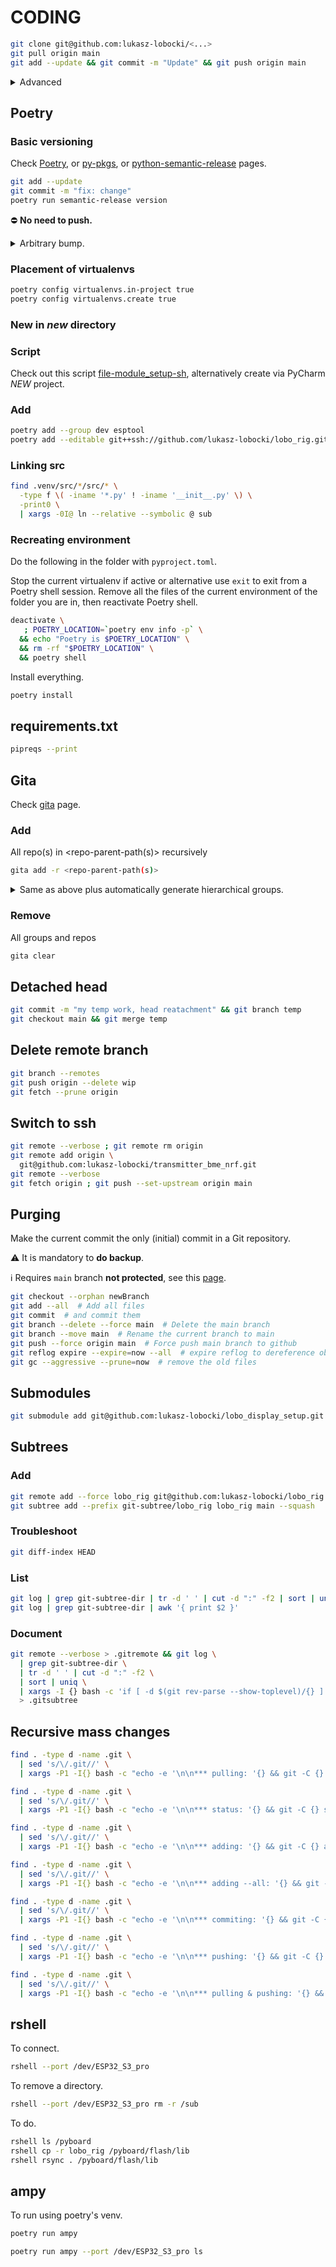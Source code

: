 # CODING

```bash
git clone git@github.com:lukasz-lobocki/<...>
git pull origin main
git add --update && git commit -m "Update" && git push origin main
```

<details>
<summary>Advanced</summary>

```bash
git clone --recurse-submodules git@github.com:lukasz-lobocki/<...>
git fetch origin main
git add --all
git push --set-upstream origin main
```

</details>

## Poetry

### Basic versioning

Check [Poetry](https://blog.frank-mich.com/poetry-explanations-and-tips/), or [py-pkgs](https://py-pkgs.org/07-releasing-versioning), or [python-semantic-release](https://python-semantic-release.readthedocs.io/en/latest/configuration.html) pages.

```bash
git add --update
git commit -m "fix: change"
poetry run semantic-release version
```

:no_entry: **No need to push.**

<details>
<summary>Arbitrary bump.</summary>

If you need to bump the version to an arbitrary number, add `git tag` with the value _preceding_ the desired one. If you need version `v0.3.2`, use `git tag v0.3.1` and perform _patch_ level `fix:` commit.

```bash
git tag --annotate v0.3.1 -m "Manual version bump."
git add --update \
  && git commit -m "fix: Manual version bump."
poetry run semantic-release version
```

</details>

### Placement of virtualenvs

```bash
poetry config virtualenvs.in-project true
poetry config virtualenvs.create true
```

### New in _new_ directory

### Script

Check out this script [file-module_setup-sh](https://gist.github.com/lukasz-lobocki/bd5bfee6a2865269c40714da5bc36411#file-setup_module-sh), alternatively create via PyCharm _NEW_ project.

### Add

```bash
poetry add --group dev esptool
poetry add --editable git++ssh://github.com/lukasz-lobocki/lobo_rig.git
```

### Linking src

```bash
find .venv/src/*/src/* \
  -type f \( -iname '*.py' ! -iname '__init__.py' \) \
  -print0 \
  | xargs -0I@ ln --relative --symbolic @ sub
```

### Recreating environment

Do the following in the folder with `pyproject.toml`.

Stop the current virtualenv if active or alternative use `exit` to exit from a Poetry shell session. Remove all the files of the current environment of the folder you are in, then reactivate Poetry shell.

```bash
deactivate \
   ; POETRY_LOCATION=`poetry env info -p` \
  && echo "Poetry is $POETRY_LOCATION" \
  && rm -rf "$POETRY_LOCATION" \
  && poetry shell
```

Install everything.

```bash
poetry install
```

## requirements.txt

```bash
pipreqs --print
```

## Gita

Check [gita](https://github.com/nosarthur/gita) page.

### Add

All repo(s) in <repo-parent-path(s)> recursively

```bash
gita add -r <repo-parent-path(s)>
```

<details>
<summary>Same as above plus automatically generate hierarchical groups.</summary>

```bash
gita add -a <repo-parent-path(s)>
```

</details>

### Remove

All groups and repos

```bash
gita clear
```

## Detached head

```bash
git commit -m "my temp work, head reatachment" && git branch temp
git checkout main && git merge temp
```

## Delete remote branch

```bash
git branch --remotes
git push origin --delete wip
git fetch --prune origin
```

## Switch to ssh

```bash
git remote --verbose ; git remote rm origin
git remote add origin \
  git@github.com:lukasz-lobocki/transmitter_bme_nrf.git
git remote --verbose
git fetch origin ; git push --set-upstream origin main
```

## Purging

Make the current commit the only (initial) commit in a Git repository.

:warning: It is mandatory to **do backup**.

:information_source: Requires `main` branch **not protected**, see this [page](https://docs.github.com/en/repositories/configuring-branches-and-merges-in-your-repository/managing-protected-branches/about-protected-branches).

```bash
git checkout --orphan newBranch
git add --all  # Add all files
git commit  # and commit them
git branch --delete --force main  # Delete the main branch
git branch --move main  # Rename the current branch to main
git push --force origin main  # Force push main branch to github
git reflog expire --expire=now --all  # expire reflog to dereference objects
git gc --aggressive --prune=now  # remove the old files
```

## Submodules

```bash
git submodule add git@github.com:lukasz-lobocki/lobo_display_setup.git
```

## Subtrees

### Add

```bash
git remote add --force lobo_rig git@github.com:lukasz-lobocki/lobo_rig.git
git subtree add --prefix git-subtree/lobo_rig lobo_rig main --squash
```

### Troubleshoot

```bash
git diff-index HEAD
```

### List

```bash
git log | grep git-subtree-dir | tr -d ' ' | cut -d ":" -f2 | sort | uniq
git log | grep git-subtree-dir | awk '{ print $2 }'
```

### Document

```bash
git remote --verbose > .gitremote && git log \
  | grep git-subtree-dir \
  | tr -d ' ' | cut -d ":" -f2 \
  | sort | uniq \
  | xargs -I {} bash -c 'if [ -d $(git rev-parse --show-toplevel)/{} ] ; then echo {}; fi' \
  > .gitsubtree
```

## Recursive mass changes

```bash
find . -type d -name .git \
  | sed 's/\/.git//' \
  | xargs -P1 -I{} bash -c "echo -e '\n\n*** pulling: '{} && git -C {} pull origin main"

find . -type d -name .git \
  | sed 's/\/.git//' \
  | xargs -P1 -I{} bash -c "echo -e '\n\n*** status: '{} && git -C {} status"

find . -type d -name .git \
  | sed 's/\/.git//' \
  | xargs -P1 -I{} bash -c "echo -e '\n\n*** adding: '{} && git -C {} add ."

find . -type d -name .git \
  | sed 's/\/.git//' \
  | xargs -P1 -I{} bash -c "echo -e '\n\n*** adding --all: '{} && git -C {} add --all"

find . -type d -name .git \
  | sed 's/\/.git//' \
  | xargs -P1 -I{} bash -c "echo -e '\n\n*** commiting: '{} && git -C {} commit -m "mass commit""

find . -type d -name .git \
  | sed 's/\/.git//' \
  | xargs -P1 -I{} bash -c "echo -e '\n\n*** pushing: '{} && git -C {} push -u origin main"

find . -type d -name .git \
  | sed 's/\/.git//' \
  | xargs -P1 -I{} bash -c "echo -e '\n\n*** pulling & pushing: '{} && git -C {} pull origin main && git -C {} push -u origin main"
```

## rshell

To connect.

```bash
rshell --port /dev/ESP32_S3_pro
```

To remove a directory.

```bash
rshell --port /dev/ESP32_S3_pro rm -r /sub
```

To do.

```bash
rshell ls /pyboard
rshell cp -r lobo_rig /pyboard/flash/lib
rshell rsync . /pyboard/flash/lib
```

## ampy

To run using poetry's venv.

```bash
poetry run ampy
```

```bash
poetry run ampy --port /dev/ESP32_S3_pro ls
```
